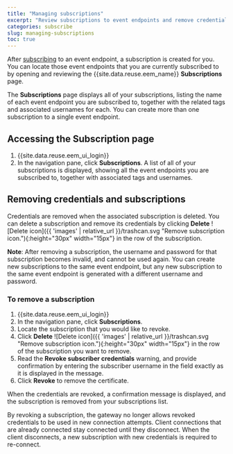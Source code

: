 ```yaml
---
title: "Managing subscriptions"
excerpt: "Review subscriptions to event endpoints and remove credentials when they are no longer required."
categories: subscribe
slug: managing-subscriptions
toc: true
---
```


After [subscribing](../subscribing-to-event-endpoints/) to an event endpoint, a subscription is created for you. You can locate those event endpoints that you are currently subscribed to by opening and reviewing the {{site.data.reuse.eem_name}} **Subscriptions** page.

The **Subscriptions** page displays all of your subscriptions, listing the name of each event endpoint you are subscribed to, together with the related tags and associated usernames for each. You can create more than one subscription to a single event endpoint.

## Accessing the Subscription page

1. {{site.data.reuse.eem_ui_login}}
2. In the navigation pane, click **Subscriptions**.
    A list of all of your subscriptions is displayed, showing all the event endpoints you are subscribed to, together with associated tags and usernames.

## Removing credentials and subscriptions

Credentials are removed when the associated subscription is deleted. You can delete a subscription and remove its credentials by clicking **Delete** ![Delete icon]({{ 'images' | relative_url }}/trashcan.svg "Remove subscription icon."){:height="30px" width="15px"} in the row of the subscription.

**Note**: After removing a subscription, the username and password for that subscription becomes invalid, and cannot be used again. You can create new subscriptions to the same event endpoint, but any new subscription to the same event endpoint is generated with a different username and password.

### To remove a subscription

1. {{site.data.reuse.eem_ui_login}}
2. In the navigation pane, click **Subscriptions**.
3. Locate the subscription that you would like to revoke.
4. Click **Delete** ![Delete icon]({{ 'images' | relative_url }}/trashcan.svg "Remove subscription icon."){:height="30px" width="15px"} in the row of the subscription you want to remove.
5. Read the **Revoke subscriber credentials** warning, and provide confirmation by entering the subscriber username in the field exactly as it is displayed in the message.
6. Click **Revoke** to remove the certificate.

When the credentials are revoked, a confirmation message is displayed, and the subscription is removed from your subscriptions list.

By revoking a subscription, the gateway no longer allows revoked credentials to be used in new connection attempts. Client connections that are already connected stay connected until they disconnect. When the client disconnects, a new subscription with new credentials is required to re-connect.